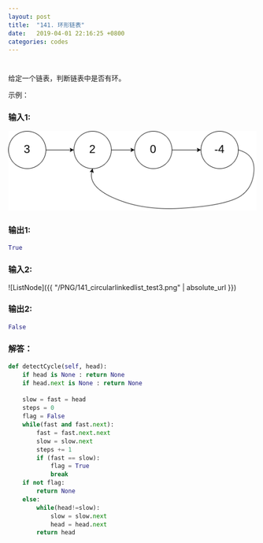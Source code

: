 ```yaml
---
layout: post
title:  "141. 环形链表"
date:   2019-04-01 22:16:25 +0800
categories: codes
---
```

# 

给定一个链表，判断链表中是否有环。

示例：  

### 输入1:   
![ListNode](../PNG/141_circularlinkedlist_test1.png)

### 输出1:  
```python
True
```

### 输入2:   
![ListNode]({{ "/PNG/141_circularlinkedlist_test3.png" | absolute_url }})

### 输出2:  
```python
False
```

### 解答：  

```python
def detectCycle(self, head):
    if head is None : return None
    if head.next is None : return None

    slow = fast = head
    steps = 0
    flag = False
    while(fast and fast.next):
        fast = fast.next.next
        slow = slow.next
        steps += 1
        if (fast == slow):
            flag = True
            break
    if not flag:
        return None
    else:
        while(head!=slow):
            slow = slow.next
            head = head.next
        return head
```
